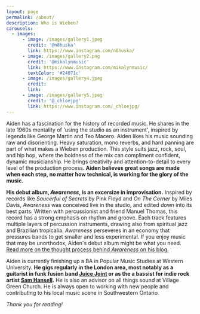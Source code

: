 ```yaml
---
layout: page
permalink: /about/
description: Who is Wieben?
carousels:
  - images:
      - image: /images/gallery1.jpeg
        credit: '@n8huska'
        link: https://www.instagram.com/n8huska/
      - image: /images/gallery2.png
        credit: '@mikalynmusic'
        link: https://www.instagram.com/mikalynmusic/
        textColor: '#24071c'
      - image: /images/gallery4.jpeg
        credit: 
        link: 
      - image: /images/gallery5.jpeg
        credit: '@_chloejpg'
        link: https://www.instagram.com/_chloejpg/
---
```


Aiden has a fascination for the history of recorded music. He shares in the late 1960s mentality of 'using the studio as an instrument', inspired by legends like George Martin and Teo Macero.  Aiden likes his music sounding raw and disorienting.  Heavy saturation, mono reverbs, and hard panning are part of what makes a Wieben production.  This style suits jazz, rock, soul, and hip hop, where the boldness of the mix can compliment confident, dynamic musicianship.  He brings creativity and attention-to-detail to every level of the production process.  **Aiden believes great songs are made when each step, no matter how technical, is working for the glory of the music.**

**His debut album, *Awareness*, is an excersize in improvisation.**  Inspired by records like *Saucerful of Secrets* by Pink Floyd and *On The Corner* by Miles Davis, *Awareness* was conceived live in the studio, and edited down into its best parts.  Written with percussionist and friend Manuel Thomas, this record has a strong emphasis on rhythm and groove.  Each track features multiple layers of percussion instruments, drawing also from spiritual jazz and Brazilian tropicalia.  *Awareness* perseveres in an economy that pressures bands to get smaller and less experimental.  If you enjoy music that may be unorthodox, Aiden's debut album might be what you need.  [Read more on the thought process behind *Awareness* on his blog.](wieben.ca/awareness)

Aiden is currently finishing up a BA in Popular Music Studies at Western University.  **He gigs regularly in the London area, most notably as a guitarist in funk fusion band [Juice Joint](https://www.instagram.com/juicejointband/) or as the a bassist for indie rock artist [Sam Hansell](https://www.instagram.com/ham_sansell/).**  He is also an advisor on all things sound at Village Green Church.  He is always open to working with new people and contributing to his local music scene in Southwestern Ontario.

*Thank you for reading!*
